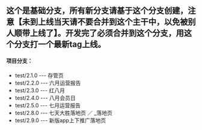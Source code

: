 ## 这个是基础分支，所有新分支请基于这个分支创建，注意【未到上线当天请不要合并到这个主干中，以免被别人顺带上线了】。开发完了必须合并到这个分支，用这个分支打一个最新tag上线。

#### 项目分支：
* test/2.1.0 --- 存管页
* test/2.2.0 --- 六月运营报告
* test/2.3.0 --- 红八月
* test/2.4.0 --- 八月会员日
* test/2.5.0 --- 七月运营报告
* test/2.8.0 --- 七天大胜落地页 ／ _落地页
* test/2.9.0 --- 新版app上下推广落地页